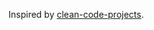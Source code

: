 Inspired by <a href="https://github.com/clear-code-projects/UltimatePygameIntro">clean-code-projects</a>.